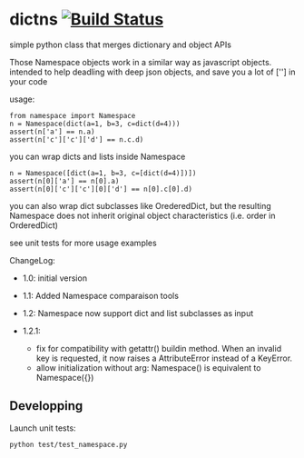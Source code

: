 # dictns [![Build Status](https://travis-ci.org/tardyp/dictns.png?branch=master)](https://travis-ci.org/tardyp/dictns)

simple python class that merges dictionary and object APIs

Those Namespace objects work in a similar way as javascript objects.
intended to help deadling with deep json objects, and save you a lot of [''] in your code

usage:

    from namespace import Namespace
    n = Namespace(dict(a=1, b=3, c=dict(d=4)))
    assert(n['a'] == n.a)
    assert(n['c']['c']['d'] == n.c.d)

you can wrap dicts and lists inside Namespace

    n = Namespace([dict(a=1, b=3, c=[dict(d=4)])])
    assert(n[0]['a'] == n[0].a)
    assert(n[0]['c']['c'][0]['d'] == n[0].c[0].d)

you can also wrap dict subclasses like OrederedDict, but the resulting Namespace
does not inherit original object characteristics (i.e. order in OrderedDict)

see unit tests for more usage examples

ChangeLog:

- 1.0: initial version

- 1.1: Added Namespace comparaison tools

- 1.2: Namespace now support dict and list subclasses as input

- 1.2.1:
    - fix for compatibility with getattr() buildin method. When an invalid key is requested, it
      now raises a AttributeError instead of a KeyError.
    - allow initialization without arg: Namespace() is equivalent to Namespace({})


Developping
-----------

Launch unit tests:

    python test/test_namespace.py
